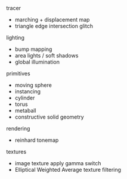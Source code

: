 tracer
 - marching + displacement map
 - triangle edge intersection glitch

lighting
 - bump mapping
 - area lights / soft shadows
 - global illumination

primitives
 - moving sphere
 - instancing
 - cylinder
 - torus
 - metaball
 - constructive solid geometry

rendering
 - reinhard tonemap

textures
 - image texture apply gamma switch
 - Elliptical Weighted Average texture filtering
